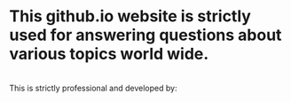 # This github.io website is strictly used for answering questions about various topics world wide.
<br>
This is strictly professional and developed by:
